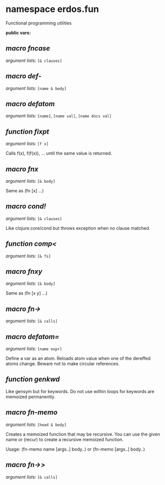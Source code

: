 # namespace erdos.fun

Functional programming utilities

__public vars:__ 

## _macro_ *fncase* 

_argument lists:_ `[& clauses]`

## _macro_ *def-* 

_argument lists:_ `[name & body]`

## _macro_ *defatom* 

_argument lists:_ `[name]`, `[name val]`, `[name docs val]`

## _function_ *fixpt* 

_argument lists:_ `[f x]`

Calls f(x), f(f(x)), ... until the same value is returned.

## _macro_ *fnx* 

_argument lists:_ `[& body]`

Same as (fn [x] ...)

## _macro_ *cond!* 

_argument lists:_ `[& clauses]`

Like clojure.core/cond but throws exception when no clause matched.

## _function_ *comp<* 

_argument lists:_ `[& fs]`

## _macro_ *fnxy* 

_argument lists:_ `[& body]`

Same as (fn [x y] ...)

## _macro_ *fn->* 

_argument lists:_ `[& calls]`

## _macro_ *defatom=* 

_argument lists:_ `[name expr]`

Define a var as an atom. Reloads atom value when one of the dereffed atoms change. Beware not to make circular references.

## _function_ *genkwd* 

Like gensym but for keywords. Do not use within loops for keywords are memoized permanently.

## _macro_ *fn-memo* 

_argument lists:_ `[head & body]`

Creates a memoized function that may be recursive.
   You can use the given name or (recur) to create a
   recursive memoized function.

   Usage: (fn-memo name [args..] body..)
       or (fn-memo [args..] body..)

## _macro_ *fn->>* 

_argument lists:_ `[& calls]`


